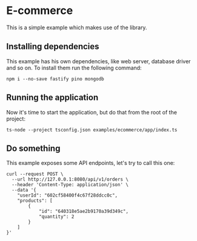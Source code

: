 # E-commerce

This is a simple example which makes use of the library.

## Installing dependencies

This example has his own dependencies, like web server, database driver and so on.
To install them run the following command:

```npm
npm i --no-save fastify pino mongodb
```

## Running the application

Now it's time to start the application, but do that from the root of the project:

```shell
ts-node --project tsconfig.json examples/ecommerce/app/index.ts
```

## Do something

This example exposes some API endpoints, let's try to call this one:

```shell
curl --request POST \
  --url http://127.0.0.1:8080/api/v1/orders \
  --header 'Content-Type: application/json' \
  --data '{
    "userId": "602cf58400f4c67f28ddcc0c",
    "products": [
        {
            "id": "640318e5ae2b9170a39d349c",
            "quantity": 2
        }
    ]
}'
```
